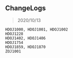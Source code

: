 ## ChangeLogs

> 2020/10/13

```
HDOJ1000, HDOJ1001, HDOJ1002
HDOJ1228
HDOJ1402, HDOJ1406
HDOJ1754
HDOJ1859, HDOJ1870
ZOJ1001
```

